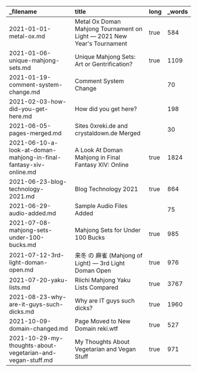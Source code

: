 | _filename                                                         | title                                                                   | long | _words |
| :---------------------------------------------------------------- | :---------------------------------------------------------------------- | :--- | :----- |
| 2021-01-01-metal-ox.md                                            | Metal Ox Doman Mahjong Tournament on Light — 2021 New Year's Tournament | true | 584    |
| 2021-01-06-unique-mahjong-sets.md                                 | Unique Mahjong Sets: Art or Gentrification?                             | true | 1109   |
| 2021-01-19-comment-system-change.md                               | Comment System Change                                                   |      | 70     |
| 2021-02-03-how-did-you-get-here.md                                | How did you get here?                                                   |      | 198    |
| 2021-06-05-pages-merged.md                                        | Sites 0xreki.de and crystaldown.de Merged                               |      | 30     |
| 2021-06-10-a-look-at-doman-mahjong-in-final-fantasy-xiv-online.md | A Look At Doman Mahjong in Final Fantasy XIV: Online                    | true | 1824   |
| 2021-06-23-blog-technology-2021.md                                | Blog Technology 2021                                                    | true | 864    |
| 2021-06-29-audio-added.md                                         | Sample Audio Files Added                                                |      | 75     |
| 2021-07-08-mahjong-sets-under-100-bucks.md                        | Mahjong Sets for Under 100 Bucks                                        | true | 985    |
| 2021-07-12-3rd-light-doman-open.md                                | 来冬 の 麻雀 (Mahjong of Light) — 3rd Light Doman Open                       | true | 976    |
| 2021-07-20-yaku-lists.md                                          | Riichi Mahjong Yaku Lists Compared                                      | true | 3767   |
| 2021-08-23-why-are-it-guys-such-dicks.md                          | Why are IT guys such dicks?                                             | true | 1960   |
| 2021-10-09-domain-changed.md                                      | Page Moved to New Domain reki.wtf                                       | true | 527    |
| 2021-10-29-my-thoughts-about-vegetarian-and-vegan-stuff.md        | My Thoughts About Vegetarian and Vegan Stuff                            | true | 971    |
